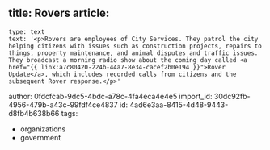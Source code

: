 title: Rovers
article:
  -
    type: text
    text: '<p>Rovers are employees of City Services. They patrol the city helping citizens with issues such as construction projects, repairs to things, property maintenance, and animal disputes and traffic issues. They broadcast a morning radio show about the coming day called <a href="{{ link:a7c80420-224b-44a7-8e34-cacef2b0e194 }}">Rover Update</a>, which includes recorded calls from citizens and the subsequent Rover response.</p>'
author: 0fdcfcab-9dc5-4bdc-a78c-4fa4eca4e4e5
import_id: 30dc92fb-4956-479b-a43c-99fdf4ce4837
id: 4ad6e3aa-8415-4d48-9443-d8fb4b638b66
tags:
  - organizations
  - government
